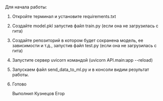Для начала работы:
1. Откройте терминал и установите requirements.txt
2. Создайте model.pkl запустив файл train.py (если она не загрузилась с гита)
3. Создайте репозиторий в котором будет сохранена модель, ее зависимости и т.д., запустив файл test.py (если она не загрузилась с гита)
4. Запустите сервер uvicorn командой (uvicorn API.main:app --reload)
5. Запускаем файл send_data_to_ml.py и в консоли видим результат работы.
6. Готово


   Выполнил Кузнецов Егор
